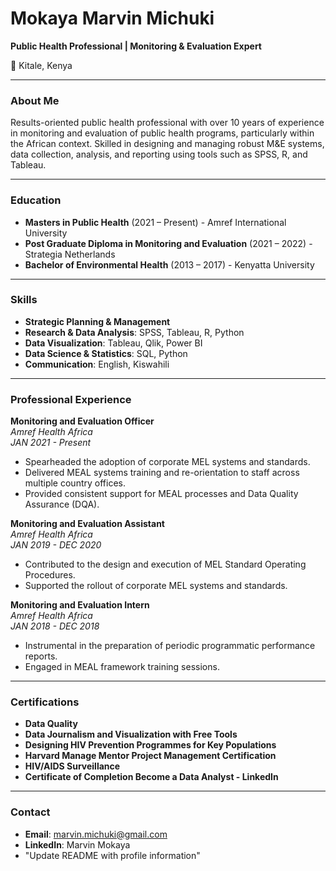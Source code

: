 # Mokaya Marvin Michuki

**Public Health Professional | Monitoring & Evaluation Expert**

📍 Kitale, Kenya

---

### About Me

Results-oriented public health professional with over 10 years of experience in monitoring and evaluation of public health programs, particularly within the African context. Skilled in designing and managing robust M&E systems, data collection, analysis, and reporting using tools such as SPSS, R, and Tableau.

---

### Education

- **Masters in Public Health** (2021 – Present) - Amref International University
- **Post Graduate Diploma in Monitoring and Evaluation** (2021 – 2022) - Strategia Netherlands
- **Bachelor of Environmental Health** (2013 – 2017) - Kenyatta University

---

### Skills

- **Strategic Planning & Management**
- **Research & Data Analysis**: SPSS, Tableau, R, Python
- **Data Visualization**: Tableau, Qlik, Power BI
- **Data Science & Statistics**: SQL, Python
- **Communication**: English, Kiswahili

---

### Professional Experience

**Monitoring and Evaluation Officer**  
*Amref Health Africa*  
*JAN 2021 - Present*  
- Spearheaded the adoption of corporate MEL systems and standards.
- Delivered MEAL systems training and re-orientation to staff across multiple country offices.
- Provided consistent support for MEAL processes and Data Quality Assurance (DQA).

**Monitoring and Evaluation Assistant**  
*Amref Health Africa*  
*JAN 2019 - DEC 2020*  
- Contributed to the design and execution of MEL Standard Operating Procedures.
- Supported the rollout of corporate MEL systems and standards.

**Monitoring and Evaluation Intern**  
*Amref Health Africa*  
*JAN 2018 - DEC 2018*  
- Instrumental in the preparation of periodic programmatic performance reports.
- Engaged in MEAL framework training sessions.

---

### Certifications

- **Data Quality**
- **Data Journalism and Visualization with Free Tools**
- **Designing HIV Prevention Programmes for Key Populations**
- **Harvard Manage Mentor Project Management Certification**
- **HIV/AIDS Surveillance**
- **Certificate of Completion Become a Data Analyst - LinkedIn**

---

### Contact

- **Email**: marvin.michuki@gmail.com
- **LinkedIn**: Marvin Mokaya
- "Update README with profile information"
